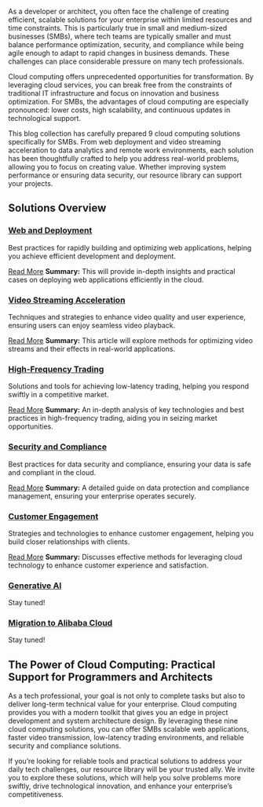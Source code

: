 As a developer or architect, you often face the challenge of creating efficient, scalable solutions for your enterprise within limited resources and time constraints. This is particularly true in small and medium-sized businesses (SMBs), where tech teams are typically smaller and must balance performance optimization, security, and compliance while being agile enough to adapt to rapid changes in business demands. These challenges can place considerable pressure on many tech professionals.

Cloud computing offers unprecedented opportunities for transformation. By leveraging cloud services, you can break free from the constraints of traditional IT infrastructure and focus on innovation and business optimization. For SMBs, the advantages of cloud computing are especially pronounced: lower costs, high scalability, and continuous updates in technological support.

This blog collection has carefully prepared 9 cloud computing solutions specifically for SMBs. From web deployment and video streaming acceleration to data analytics and remote work environments, each solution has been thoughtfully crafted to help you address real-world problems, allowing you to focus on creating value. Whether improving system performance or ensuring data security, our resource library can support your projects.

## Solutions Overview

### [Web and Deployment](https://www.alibabacloud.com/campaign/websites-and-apps?utm_content=g_1000398225)
Best practices for rapidly building and optimizing web applications, helping you achieve efficient development and deployment.

[Read More](https://medium.com/@lararoself/optimizing-web-and-app-deployment-for-smbs-alibabacloud-solution-explained-1bf638fc9082?utm_content=g_1000398232)
**Summary:** This will provide in-depth insights and practical cases on deploying web applications efficiently in the cloud.

### [Video Streaming Acceleration](https://www.alibabacloud.com/campaign/video-streaming?utm_content=g_1000398226)
Techniques and strategies to enhance video quality and user experience, ensuring users can enjoy seamless video playback.

[Read More](https://medium.com/@lararoself/video-streaming-acceleration-the-key-tech-for-enhancing-user-experience-fcc906be505c?utm_content=g_1000398233)
**Summary:** This article will explore methods for optimizing video streams and their effects in real-world applications.

### [High-Frequency Trading](https://www.alibabacloud.com/campaign/quantitative-trading?utm_content=g_1000398227)
Solutions and tools for achieving low-latency trading, helping you respond swiftly in a competitive market.

[Read More](https://medium.com/@lararoself/driving-smb-competitiveness-with-high-frequency-trading-and-ai-165c1264342d?)
**Summary:** An in-depth analysis of key technologies and best practices in high-frequency trading, aiding you in seizing market opportunities.

### [Security and Compliance](https://www.alibabacloud.com/campaign/security-compliances?utm_content=g_1000398228)
Best practices for data security and compliance, ensuring your data is safe and compliant in the cloud.

[Read More](https://medium.com/@lararoself/driving-smb-competitiveness-with-high-frequency-trading-and-ai-165c1264342d?utm_content=g_1000398235)
**Summary:** A detailed guide on data protection and compliance management, ensuring your enterprise operates securely.

### [Customer Engagement](https://www.alibabacloud.com/campaign/customer-engagement?utm_content=g_1000398229)
Strategies and technologies to enhance customer engagement, helping you build closer relationships with clients.

[Read More](https://medium.com/@lararoself/enhancing-customer-engagement-connecting-with-end-users-through-alibaba-cloud-tools-6a813d84c089?utm_content=g_1000398236)
**Summary:** Discusses effective methods for leveraging cloud technology to enhance customer experience and satisfaction.

### [Generative AI](https://www.alibabacloud.com/solutions/generative-ai?utm_content=g_1000398230)
Stay tuned!
### [Migration to Alibaba Cloud](https://www.alibabacloud.com/solutions/cloud-migration?utm_content=g_1000398231)
Stay tuned!

## The Power of Cloud Computing: Practical Support for Programmers and Architects
As a tech professional, your goal is not only to complete tasks but also to deliver long-term technical value for your enterprise. Cloud computing provides you with a modern toolkit that gives you an edge in project development and system architecture design. By leveraging these nine cloud computing solutions, you can offer SMBs scalable web applications, faster video transmission, low-latency trading environments, and reliable security and compliance solutions.

If you’re looking for reliable tools and practical solutions to address your daily tech challenges, our resource library will be your trusted ally. We invite you to explore these solutions, which will help you solve problems more swiftly, drive technological innovation, and enhance your enterprise’s competitiveness.
